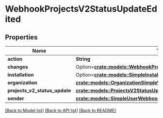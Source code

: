 # WebhookProjectsV2StatusUpdateEdited

## Properties

Name | Type | Description | Notes
------------ | ------------- | ------------- | -------------
**action** | **String** |  | 
**changes** | Option<[**crate::models::WebhookProjectsV2StatusUpdateEditedChanges**](webhook_projects_v2_status_update_edited_changes.md)> |  | [optional]
**installation** | Option<[**crate::models::SimpleInstallation**](simple-installation.md)> |  | [optional]
**organization** | [**crate::models::OrganizationSimpleWebhooks**](organization-simple-webhooks.md) |  | 
**projects_v2_status_update** | [**crate::models::ProjectsV2StatusUpdate**](projects-v2-status-update.md) |  | 
**sender** | [**crate::models::SimpleUserWebhooks**](simple-user-webhooks.md) |  | 

[[Back to Model list]](../README.md#documentation-for-models) [[Back to API list]](../README.md#documentation-for-api-endpoints) [[Back to README]](../README.md)


